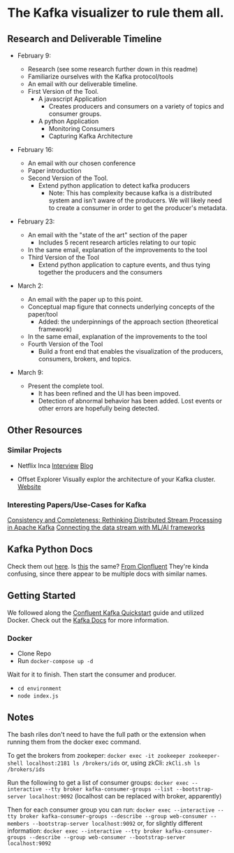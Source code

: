 # The Kafka visualizer to rule them all.

## Research and Deliverable Timeline
- February 9: 
    - Research (see some research further down in this readme)
    - Familiarize ourselves with the Kafka protocol/tools
    - An email with our deliverable timeline.
    - First Version of the Tool. 
        - A javascript Application
            - Creates producers and consumers on a variety of topics and consumer groups.
        - A python Application
            - Monitoring Consumers
            - Capturing Kafka Architecture

- February 16:
    - An email with our chosen conference
    - Paper introduction
    - Second Version of the Tool. 
        - Extend python application to detect kafka producers
            - Note: This has complexity because kafka is a distributed system and isn't aware of the producers. We will likely need to create a consumer in order to get the producer's metadata.

- February 23:
    - An email with the "state of the art" section of the paper
        - Includes 5 recent research articles relating to our topic
    - In the same email, explanation of the improvements to the tool
    - Third Version of the Tool
        - Extend python application to capture events, and thus tying together the producers and the consumers

- March 2:
    - An email with the paper up to this point.
    - Conceptual map figure that connects underlying concepts of the paper/tool 
        - Added: the underpinnings of the approach section (theoretical framework)
    - In the same email, explanation of the improvements to the tool
    - Fourth Version of the Tool
        - Build a front end that enables the visualization of the producers, consumers, brokers, and topics.
        
- March 9: 
    - Present the complete tool.
        - It has been refined and the UI has been impoved. 
        - Detection of abnormal behavior has been added. Lost events or other errors are hopefully being detected.

## Other Resources
### Similar Projects
 - Netflix Inca
[Interview](https://www.infoq.com/presentations/netflix-streaming-data-infrastructure/)
[Blog](https://netflixtechblog.medium.com/inca-message-tracing-and-loss-detection-for-streaming-data-netflix-de4836fc38c9)

 - Offset Explorer
 Visually explor the architecture of your Kafka cluster.
 [Website](https://kafkatool.com/index.html)

### Interesting Papers/Use-Cases for Kafka
[Consistency and Completeness: Rethinking Distributed Stream Processing in Apache Kafka](https://dl.acm.org/doi/10.1145/3448016.3457556)
[Connecting the data stream with ML/AI frameworks](https://www.sciencedirect.com/science/article/pii/S0167739X21002995)


## Kafka Python Docs
Check them out [here](https://kafka-python.readthedocs.io/en/master/index.html).
Is [this](https://github.com/dpkp/kafka-python) the same? 
[From Clonfluent](https://docs.confluent.io/platform/current/clients/confluent-kafka-python/html/index.html#pythonclient-configuration)
They're kinda confusing, since there appear to be multiple docs with similar names. 


## Getting Started
We followed along the [Confluent Kafka Quickstart](https://developer.confluent.io/quickstart/kafka-docker/) guide  and utilized Docker.
Check out the [Kafka Docs](https://kafka.apache.org/documentation/#gettingStarted) for more information.
### Docker
 - Clone Repo
 - Run ```docker-compose up -d```
 
 Wait for it to finish. Then start the consumer and producer.
  - ```cd environment```
  - ```node index.js```


## Notes
The bash riles don't need to have the full path or the extension when running them from the docker exec command.

To get the brokers from zookeper:
```docker exec -it zookeeper zookeeper-shell localhost:2181 ls /brokers/ids```
or, using zkCli:
```zkCli.sh ls /brokers/ids```

Run the following to get a list of consumer groups:
```docker exec --interactive --tty broker kafka-consumer-groups --list --bootstrap-server localhost:9092``` (localhost can be replaced with broker, apparently)

Then for each consumer group you can run:
```docker exec --interactive --tty broker kafka-consumer-groups --describe --group web-consumer --members --bootstrap-server localhost:9092```
or, for slightly different information:
```docker exec --interactive --tty broker kafka-consumer-groups --describe --group web-consumer --bootstrap-server localhost:9092```